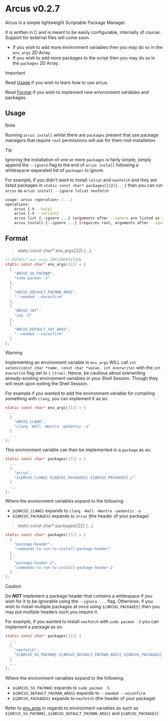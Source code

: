 # Arcus v0.2.7

Arcus is a simple lightweight Scriptable Package Manager.

It is written in C and is meant to be easily configurable, internally of course. Support for external files will come soon.
- If you wish to add more environment variables then you may do so in the `env_args` 2D Array.
- If you wish to add more packages to the script then you may do so in the `packages` 2D Array.

> [!IMPORTANT]
> Read [Usage](#usage) if you wish to learn how to use arcus.
> 
> Read [Format](#format) if you wish to implement new environment variables and packages.

## Usage
> [!NOTE]
> Running `arcus install` whilst there are `packages` present that use package managers that require `root` permissions will ask for them mid-installation.

> [!TIP]
> Ignoring the installation of one or more `packages` is fairly simple, simply append the `--ignore` flag to the end of `arcus install` following a whitespace-separated list of `packages` to ignore.
>
> For example, if you didn't want to install `lolcat` and `neofetch` and they are listed packages in `static const char* packages[][2]{...}` then you can run `arcus` as `arcus install --ignore lolcat neofetch`
```bash
usage: arcus <operation> [...]
operations:
	arcus {-h --help}
	arcus {-V --version}
	arcus list {--ignore ...} (arguments after --ignore are listed as ignored packages, separated by a whitespace)
	arcus install {--ignore ...} (requires root, arguments after --ignore are listed as ignored packages, separated by a whitespace)
```

## Format

> static const char* env_args[][2] {...}
```c
// DEFAULT env_args IMPLEMENTATION
static const char* env_args[][2] = {
  {
    "ARCUS_SU_PACMAN",
    "sudo pacman -S"
  },
  {
    "ARCUS_DEFAULT_PACMAN_ARGS",
    "--needed --noconfirm"
  },
  {
    "ARCUS_YAY",
    "yay -S"
  },
  {
    "ARCUS_DEFAULT_YAY_ARGS",
    "--needed --noconfirm"
  }
};
```
> [!WARNING]
> Implementing an environment variable in `env_args` WILL call `int setenv(const char *name, const char *value, int overwrite)` with the `int overwrite` flag set to `1` `(true)`. Hence, be cautious about overwriting already-existing environment variables in your Shell Session. Though they will reset upon exiting the Shell Session.

For example if you wanted to add the environment variable for compiling something with `clang`, you can implement it as so:
```c
static const char* env_args[][2] = {
  ...
  {
    "ARCUS_CLANG",
    "clang -Wall -Wextra -pedantic -o"
  }
  ...
};
```
This environment variable can then be implemented in a `package` as so:
```c
static const char* packages[][2] = {
  ...
  {
    "arcus",
    "${ARCUS_CLANG} ${ARCUS_PACKAGES} ${ARCUS_PACKAGES}.c"
  }
  ...
};
```

Where the environment variables expand to the following:
- `${ARCUS_CLANG}` expands to `clang -Wall -Wextra -pedantic -o`
- `${ARCUS_PACKAGES}` expands to `arcus` (the header of your package)

> static const char* packages[][2] {...}

```c
static const char* packages[][2] = {
  {
    "package-header",
    "commands-to-run-to-install-package-header"
  },
  {
    "package-header-2",
    "commands-to-run-to-install-package-header-2
  }
};
```

> [!CAUTION]
> Do ***NOT*** implement a package header that contains a whitespace if you wish for it to be ignorable using the `--ignore ...` flag. Otherwise, if you wish to install multiple packages at once using `${ARCUS_PACKAGES}` then you may put multiple headers such you require it.

For example, if you wanted to install `neofetch` with `sudo pacman -S` you can implement a package as so:
```c
static const char* packages[][2] {
  ...
  {
    "neofetch",
    "${ARCUS_SU_PACMAN} ${ARCUS_DEFAULT_PACMAN_ARGS} ${ARCUS_PACKAGES}
  }
  ...
};
```
Where the environment variables expand to the following:
- `${ARCUS_SU_PACMAN}` expands to `sudo pacman -S`
- `${ARCUS_DEFAULT_PACMAN_ARGS}` expands to `--needed --noconfirm`
- `${ARCUS_PACKAGES}` expands to `neofetch` (the header of your package)

Refer to [env_args](#format) in regards to environment variables as such as `${ARCUS_SU_PACMAN}`, `${ARCUS_DEFAULT_PACMAN_ARGS}` and `${ARCUS_PACKAGES}` 

